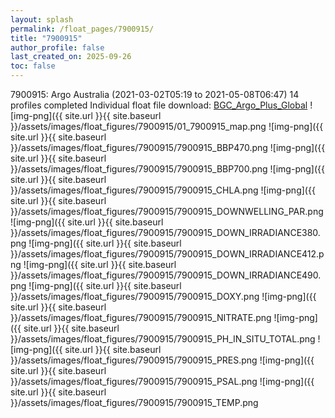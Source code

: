 ```yaml
---
layout: splash
permalink: /float_pages/7900915/
title: "7900915"
author_profile: false
last_created_on: 2025-09-26
toc: false
---
```

 
7900915: Argo Australia (2021-03-02T05:19 to 2021-05-08T06:47)
14 profiles completed
Individual float file download: [BGC_Argo_Plus_Global](https://ftp.soest.hawaii.edu/bgc_argo_plus/Individual_Floats/outliers_removed/7900915_Sprof_processed.nc)
![img-png]({{ site.url }}{{ site.baseurl }}/assets/images/float_figures/7900915/01_7900915_map.png
![img-png]({{ site.url }}{{ site.baseurl }}/assets/images/float_figures/7900915/7900915_BBP470.png
![img-png]({{ site.url }}{{ site.baseurl }}/assets/images/float_figures/7900915/7900915_BBP700.png
![img-png]({{ site.url }}{{ site.baseurl }}/assets/images/float_figures/7900915/7900915_CHLA.png
![img-png]({{ site.url }}{{ site.baseurl }}/assets/images/float_figures/7900915/7900915_DOWNWELLING_PAR.png
![img-png]({{ site.url }}{{ site.baseurl }}/assets/images/float_figures/7900915/7900915_DOWN_IRRADIANCE380.png
![img-png]({{ site.url }}{{ site.baseurl }}/assets/images/float_figures/7900915/7900915_DOWN_IRRADIANCE412.png
![img-png]({{ site.url }}{{ site.baseurl }}/assets/images/float_figures/7900915/7900915_DOWN_IRRADIANCE490.png
![img-png]({{ site.url }}{{ site.baseurl }}/assets/images/float_figures/7900915/7900915_DOXY.png
![img-png]({{ site.url }}{{ site.baseurl }}/assets/images/float_figures/7900915/7900915_NITRATE.png
![img-png]({{ site.url }}{{ site.baseurl }}/assets/images/float_figures/7900915/7900915_PH_IN_SITU_TOTAL.png
![img-png]({{ site.url }}{{ site.baseurl }}/assets/images/float_figures/7900915/7900915_PRES.png
![img-png]({{ site.url }}{{ site.baseurl }}/assets/images/float_figures/7900915/7900915_PSAL.png
![img-png]({{ site.url }}{{ site.baseurl }}/assets/images/float_figures/7900915/7900915_TEMP.png
